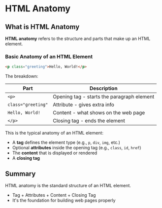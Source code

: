 # HTML Anatomy

## What is HTML Anatomy

**HTML anatomy** refers to the structure and parts that make up
an HTML element.

### Basic Anatomy of an HTML Element

```html
<p class="greeting">Hello, World!</p>
```

The breakdown:

| Part               | Description                                |
|--------------------|--------------------------------------------|
| `<p>`              | Opening tag - starts the paragraph element |
| `class="greeting"` | Attribute -  gives extra info              |
| `Hello, World!`    | Content - what shows on the web page       |
| `</p>`             | Closing tag - ends the element             |

This is the typical anatomy of an HTML element:
- A **tag** defines the element type (e.g., `p`, `div`, `img`, etc.)
- Optional **attributes** inside the opening tag (e.g., `class`, `id`, `href`)
- The **content** that is displayed or rendered
- A **closing tag**


## Summary

HTML anatomy is the standard structure of an HTML element.
- Tag + Attributes + Content + Closing Tag
- It's the foundation for building web pages properly